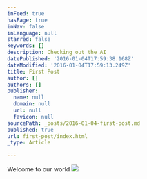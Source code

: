 ```yaml
---
inFeed: true
hasPage: true
inNav: false
inLanguage: null
starred: false
keywords: []
description: Checking out the AI
datePublished: '2016-01-04T17:59:38.168Z'
dateModified: '2016-01-04T17:59:13.249Z'
title: First Post
author: []
authors: []
publisher:
  name: null
  domain: null
  url: null
  favicon: null
sourcePath: _posts/2016-01-04-first-post.md
published: true
url: first-post/index.html
_type: Article

---
```

Welcome to our world
![](https://the-grid-user-content.s3-us-west-2.amazonaws.com/20a9ae78-5891-44cd-89d2-7019f052dc32.jpg)